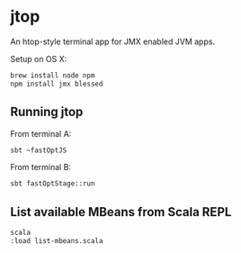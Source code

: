 jtop
=============

An htop-style terminal app for JMX enabled JVM apps.

Setup on OS X:

```sh
brew install node npm
npm install jmx blessed
```

## Running jtop

From terminal A:

```sh
sbt ~fastOptJS
```

From terminal B:

```sh
sbt fastOptStage::run
```

## List available MBeans from Scala REPL

```sh
scala
:load list-mbeans.scala
```